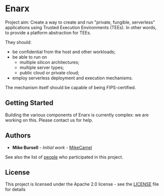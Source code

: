 # Enarx

Project aim: Create a way to create and run "private, fungible, serverless" applications using Trusted Execution Environments (TEEs). In other words, to provide a platform abstraction for TEEs.

They should:

 * be confidential from the host and other workloads;
 * be able to run on
   * multiple silicon architectures; 
   * multiple server types;
   * public cloud or private cloud;
 * employ serverless deployment and execution mechanisms.

The mechanism itself should be capable of being FIPS-certified.

## Getting Started

Building the various components of Enarx is currently complex: we are working on this.  Please contact us for help.

## Authors

* **Mike Bursell** - *Initial work* - [MikeCamel](https://github.com/MikeCamel)

See also the list of [people](https://github.com/orgs/enarx/people) who participated in this project.

## License

This project is licensed under the Apache 2.0 license - see the [LICENSE](LICENSE) file for details




